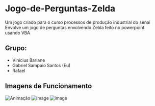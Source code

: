 # Jogo-de-Perguntas-Zelda
Um jogo criado para o curso processos de produção industrial do senai
Envolve um jogo de perguntas envolvendo Zelda feito no powerpoint usando VBA

## Grupo:
- Vinícius Bariane
- Gabriel Sampaio Santos (Eu)
- Rafael 

## Imagens de Funcionamento
![Animação](https://github.com/Gabriel534/Jogo-de-Perguntas-Zelda/assets/55637901/5da878e2-8112-4e90-bca6-e416c742d6fa)
![image](https://github.com/Gabriel534/Jogo-de-Perguntas-Zelda/assets/55637901/2732007c-3aa0-4f40-beb5-a75827c9691b)
![image](https://github.com/Gabriel534/Jogo-de-Perguntas-Zelda/assets/55637901/51df76ef-2dc1-43ce-834c-337bd6cb4676)

